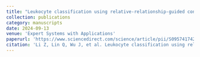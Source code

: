 ```yaml
---
title: "Leukocyte classification using relative-relationship-guided contrastive learning"
collection: publications
category: manuscripts
date: 2024-09-13
venue: 'Expert Systems with Applications'
paperurl: 'https://www.sciencedirect.com/science/article/pii/S0957417424022577?via%3Dihub'
citation: 'Li Z, Lin Q, Wu J, et al. Leukocyte classification using relative-relationship-guided contrastive learning[J]. Expert Systems with Applications, 2024: 125390.'
---
```


